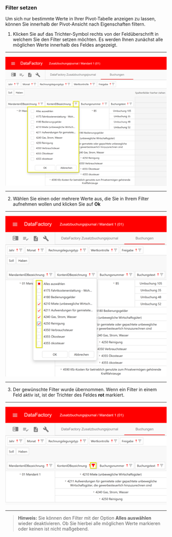 ### Filter setzen

Um sich nur bestimmte Werte in Ihrer Pivot-Tabelle anzeigen zu lassen, können Sie innerhalb der Pivot-Ansicht nach Eigenschaften filtern.

1) Klicken Sie auf das Trichter-Symbol rechts von der Feldüberschrift in welchem Sie den Filter setzen möchten. Es werden Ihnen zunächst alle möglichen Werte innerhalb des Feldes angezeigt.

---
![](/Pictures/Web-Client/Fabrik/Pivot-Ansicht/Pivot-Tabelle/Filtern/filtern_1.png)

---

2) Wählen Sie einen oder mehrere Werte aus, die Sie in Ihrem Filter aufnehmen wollen und klicken Sie auf **Ok**

---
![](/Pictures/Web-Client/Fabrik/Pivot-Ansicht/Pivot-Tabelle/Filtern/filtern_2.png)

---

3) Der gewünschte Filter wurde übernommen. Wenn ein Filter in einem Feld aktiv ist, ist der Trichter des Feldes **rot** markiert.

---
![](/Pictures/Web-Client/Fabrik/Pivot-Ansicht/Pivot-Tabelle/Filtern/filtern_3.png)

---

>**Hinweis:** Sie können den Filter mit der Option **Alles auswählen** wieder deaktivieren. Ob Sie hierbei alle möglichen Werte markieren oder keinen ist nicht maßgebend.